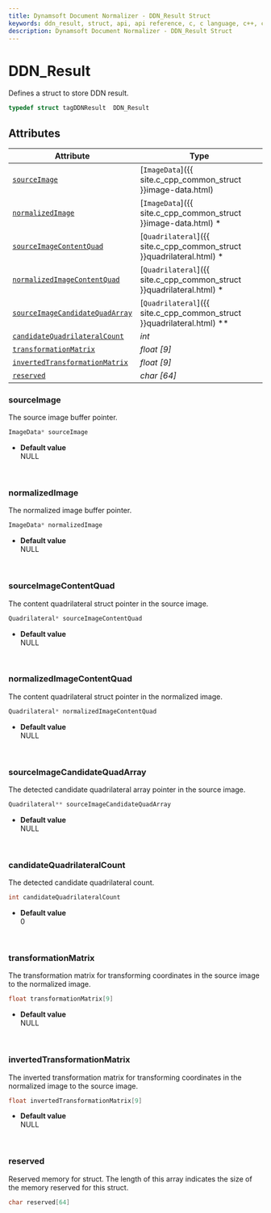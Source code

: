 ```yaml
---
title: Dynamsoft Document Normalizer - DDN_Result Struct
keywords: ddn_result, struct, api, api reference, c, c language, c++, cplusplus, ddn, documentation
description: Dynamsoft Document Normalizer - DDN_Result Struct
---
```



# DDN_Result
Defines a struct to store DDN result.

```cpp
typedef struct tagDDNResult  DDN_Result
```  


## Attributes
  
| Attribute | Type |
|---------- | ---- |
| [`sourceImage`](#sourceimage) | [`ImageData`]({{ site.c_cpp_common_struct }}image-data.html) |
| [`normalizedImage`](#normalizedimage) | [`ImageData`]({{ site.c_cpp_common_struct }}image-data.html) \* |
| [`sourceImageContentQuad`](#sourceimagecontentquad) | [`Quadrilateral`]({{ site.c_cpp_common_struct }}quadrilateral.html) \* |
| [`normalizedImageContentQuad`](#normalizedimagecontentquad) | [`Quadrilateral`]({{ site.c_cpp_common_struct }}quadrilateral.html) \* |
| [`sourceImageCandidateQuadArray`](#sourceimagecandidatequadarray) | [`Quadrilateral`]({{ site.c_cpp_common_struct }}quadrilateral.html) \*\* |
| [`candidateQuadrilateralCount`](#candidatequadrilateralcount) | *int* |
| [`transformationMatrix`](#transformationmatrix) | *float \[9\]* |
| [`invertedTransformationMatrix`](#invertedtransformationmatrix) | *float \[9\]* |
| [`reserved`](#reserved) | *char \[64\]* |


### sourceImage
The source image buffer pointer.  

```cpp
ImageData* sourceImage
```

- **Default value**   
    NULL

&nbsp;


### normalizedImage
The normalized image buffer pointer.

```cpp
ImageData* normalizedImage
```

- **Default value**   
    NULL

&nbsp;


### sourceImageContentQuad
The content quadrilateral struct pointer in the source image.

```cpp
Quadrilateral* sourceImageContentQuad
```

- **Default value**   
    NULL

&nbsp;


### normalizedImageContentQuad
The content quadrilateral struct pointer in the normalized image.

```cpp
Quadrilateral* normalizedImageContentQuad
```

- **Default value**   
    NULL

&nbsp;


### sourceImageCandidateQuadArray
The detected candidate quadrilateral array pointer in the source image.

```cpp
Quadrilateral** sourceImageCandidateQuadArray
```

- **Default value**   
    NULL

&nbsp;


### candidateQuadrilateralCount
The detected candidate quadrilateral count.

```cpp
int candidateQuadrilateralCount
```

- **Default value**   
    0

&nbsp;


### transformationMatrix
The transformation matrix for transforming coordinates in the source image to the normalized image. 

```cpp
float transformationMatrix[9]
```

- **Default value**   
    NULL

&nbsp;


### invertedTransformationMatrix
The inverted transformation matrix for transforming coordinates in the normalized image to the source image.

```cpp
float invertedTransformationMatrix[9]
```

- **Default value**   
    NULL

&nbsp;


### reserved
Reserved memory for struct. The length of this array indicates the size of the memory reserved for this struct.
```cpp
char reserved[64]
```
